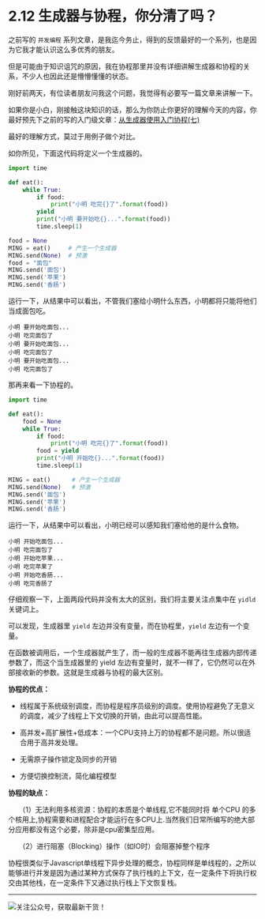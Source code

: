 # 2.12 生成器与协程，你分清了吗？



之前写的 `并发编程` 系列文章，是我迄今务止，得到的反馈最好的一个系列，也是因为它我才能认识这么多优秀的朋友。

但是可能由于知识诅咒的原因，我在协程那里并没有详细讲解生成器和协程的关系，不少人也因此还是懵懵懂懂的状态。

刚好前两天，有位读者朋友问我这个问题，我觉得有必要写一篇文章来讲解一下。

如果你是小白，刚接触这块知识的话，那么为你防止你更好的理解今天的内容，你最好预先下之前的写的入门级文章：[从生成器使用入门协程(七)](https://dwz.cn/0QoCk0NB)

最好的理解方式，莫过于用例子做个对比。

如你所见，下面这代码将定义一个生成器的。

```python
import time

def eat():
    while True:
        if food:
            print("小明 吃完{}了".format(food))
        yield
        print("小明 要开始吃{}...".format(food))
        time.sleep(1)

food = None
MING = eat()     # 产生一个生成器
MING.send(None)  # 预激
food = "面包"
MING.send('面包')
MING.send('苹果')
MING.send('香肠')
```

运行一下，从结果中可以看出，不管我们塞给小明什么东西，小明都将只能将他们当成面包吃。

```
小明 要开始吃面包...
小明 吃完面包了
小明 要开始吃面包...
小明 吃完面包了
小明 要开始吃面包...
小明 吃完面包了
```



那再来看一下协程的。

```python
import time

def eat():
    food = None
    while True:
        if food:
            print("小明 吃完{}了".format(food))
        food = yield
        print("小明 开始吃{}...".format(food))
        time.sleep(1)

MING = eat()      # 产生一个生成器
MING.send(None)   # 预激
MING.send('面包')
MING.send('苹果')
MING.send('香肠')
```

运行一下，从结果中可以看出，小明已经可以感知我们塞给他的是什么食物。

```
小明 开始吃面包...
小明 吃完面包了
小明 开始吃苹果...
小明 吃完苹果了
小明 开始吃香肠...
小明 吃完香肠了
```



仔细观察一下，上面两段代码并没有太大的区别，我们将主要关注点集中在 `yidld`  关键词上。

可以发现，生成器里 `yield` 左边并没有变量，而在协程里，`yield` 左边有一个变量。

在函数被调用后，一个生成器就产生了，而一般的生成器不能再往生成器内部传递参数了，而这个当生成器里的 yield 左边有变量时，就不一样了，它仍然可以在外部接收新的参数。这就是生成器与协程的最大区别。

**协程的优点：**

- 线程属于系统级别调度，而协程是程序员级别的调度。使用协程避免了无意义的调度，减少了线程上下文切换的开销，由此可以提高性能。
- 高并发+高扩展性+低成本：一个CPU支持上万的协程都不是问题。所以很适合用于高并发处理。

- 无需原子操作锁定及同步的开销

- 方便切换控制流，简化编程模型

**协程的缺点：**

　　（1）无法利用多核资源：协程的本质是个单线程,它不能同时将 单个CPU 的多个核用上,协程需要和进程配合才能运行在多CPU上.当然我们日常所编写的绝大部分应用都没有这个必要，除非是cpu密集型应用。

　　（2）进行阻塞（Blocking）操作（如IO时）会阻塞掉整个程序



协程很类似于Javascript单线程下异步处理的概念，协程同样是单线程的，之所以能够进行并发是因为通过某种方式保存了执行栈的上下文，在一定条件下将执行权交由其他栈，在一定条件下又通过执行栈上下文恢复栈。

---

![关注公众号，获取最新干货！](http://image.python-online.cn/20200315144434.png)
